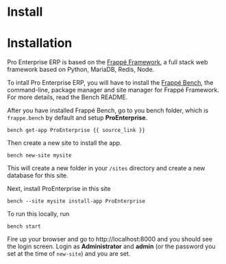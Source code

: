 # Install

<!-- title: Pro Enterprise ERP Installation -->

# Installation

Pro Enterprise ERP is based on the <a href="https://frappe.io">Frappé Framework</a>, a full stack web framework based on Python, MariaDB, Redis, Node.

To intall Pro Enterprise ERP, you will have to install the <a href="https://github.com/frappe/bench">Frappé Bench</a>, the command-line, package manager and site manager for Frappé Framework. For more details, read the Bench README.

After you have installed Frappé Bench, go to you bench folder, which is     `frappe.bench` by default and setup **ProEnterprise**.

    bench get-app ProEnterprise {{ source_link }}

Then create a new site to install the app.

    bench new-site mysite

This will create a new folder in your `/sites` directory and create a new database for this site.

Next, install ProEnterprise in this site

    bench --site mysite install-app ProEnterprise

To run this locally, run

    bench start

Fire up your browser and go to http://localhost:8000 and you should see the login screen. Login as **Administrator** and **admin** (or the password you set at the time of `new-site`) and you are set.

<!-- jinja -->
<!-- autodoc -->